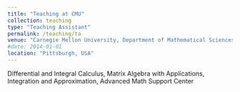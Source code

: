 ```yaml
---
title: "Teaching at CMU"
collection: teaching
type: "Teaching Assistant"
permalink: /teaching/ta
venue: "Carnegie Mellon University, Department of Mathematical Sciences"
#date: 2014-01-01
location: "Pittsburgh, USA"
---
```



Differential and Integral Calculus, Matrix Algebra with Applications, Integration and Approximation, Advanced Math Support Center
